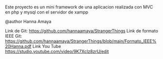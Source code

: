 Este proyecto es un mini framework de una aplicacion realizada con MVC en php y mysql con el servidor de xampp

@author Hanna Amaya

Link de Git: https://github.com/hannaamaya/StrangerThings
Link de formato IEEE Git: 
https://github.com/hannaamaya/StrangerThings/blob/main/Formato_IEEE%20Hanna.pdf
Link You Tube
https://studio.youtube.com/video/9K7XcIz8zrU/edit